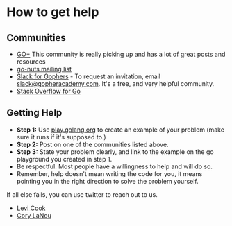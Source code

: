 # How to get help

## Communities
- [GO+](https://plus.google.com/communities/114112804251407510571) This community is really picking up and has a lot of great posts and resources
- [go-nuts mailing list](https://groups.google.com/forum/#!forum/golang-nuts)
- [Slack for Gophers](https://gophers.slack.com) - To request an invitation, email [slack@gopheracademy.com](mailto:slack@gopheracademy.com). It's a free, and very helpful community.
- [Stack Overflow for Go](http://stackoverflow.com/questions/tagged/go)

## Getting Help

- **Step 1:** Use [play.golang.org](http://play.golang.org) to create an example of your problem (make sure it runs if it's supposed to.)
- **Step 2:** Post on one of the communities listed above.
- **Step 3:** State your problem clearly, and link to the example on the go playground you created in step 1.
- Be respectful.  Most people have a willingness to help and will do so.
- Remember, help doesn't mean writing the code for you, it means pointing you in the right direction to solve the problem yourself.

If all else fails, you can use twitter to reach out to us.

- [Levi Cook](https://twitter.com/levicook)
- [Cory LaNou](https://twitter.com/corylanou)

